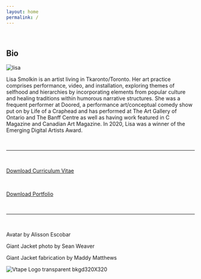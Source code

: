 ```yaml
---
layout: home
permalink: /
---
```


<br>


## Bio

<img src="images/lisa.jpg"
     alt="lisa"
/>


Lisa Smolkin is an artist living in Tkaronto/Toronto. Her art practice comprises performance, video, and installation, exploring themes of selfhood and hierarchies by incorporating elements from popular culture and healing traditions within humorous narrative structures. She was a frequent performer at Doored, a performance art/conceptual comedy show put on by Life of a Craphead and has performed at The Art Gallery of Ontario and The Banff Centre as well as having work featured in C Magazine and Canadian Art Magazine. In 2020, Lisa was a winner of the Emerging Digital Artists Award.

<br>

---

<br>

<a href="lisa-smolkin-cv.pdf">Download Curriculum Vitae</a>

<br>

<a href="lisa-smolkin-portfolio.zip">Download Portfolio</a>

<br>

---

<br>

Avatar by Alisson Escobar

Giant Jacket photo by Sean Weaver

Giant Jacket fabrication by Maddy Matthews






![Vtape Logo transparent bkgd320X320](https://user-images.githubusercontent.com/40550444/220724704-3a3f9e3d-bb43-45ed-94bb-3140da17d420.png)



